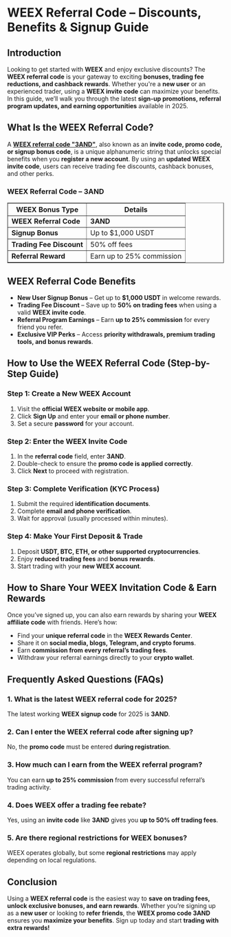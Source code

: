 <h1><strong>WEEX Referral Code – Discounts, Benefits & Signup Guide</strong></h1>
<h2><strong>Introduction</strong></h2>
<p>Looking to get started with <strong>WEEX</strong> and enjoy exclusive discounts? The <strong>WEEX referral code</strong> is your gateway to exciting <strong>bonuses, trading fee reductions, and cashback rewards</strong>. Whether you're a <strong>new user</strong> or an experienced trader, using a <strong>WEEX invite code</strong> can maximize your benefits. In this guide, we’ll walk you through the latest <strong>sign-up promotions, referral program updates, and earning opportunities</strong> available in 2025.</p>

<h2><strong>What Is the WEEX Referral Code?</strong></h2>
<p>A <strong><a href="https://support.weex.com/en/register?vipCode=3and" target="_blank">WEEX referral code "3AND"</a></strong>, also known as an <strong>invite code, promo code, or signup bonus code</strong>, is a unique alphanumeric string that unlocks special benefits when you <strong>register a new account</strong>. By using an <strong>updated WEEX invite code</strong>, users can receive trading fee discounts, cashback bonuses, and other perks.</p>

<h3><strong>WEEX Referral Code – 3AND</strong></h3>
<table border="1">
    <tr>
        <th><strong>WEEX Bonus Type</strong></th>
        <th><strong>Details</strong></th>
    </tr>
    <tr>
        <td><strong>WEEX Referral Code</strong></td>
        <td><strong>3AND</strong></td>
    </tr>
    <tr>
        <td><strong>Signup Bonus</strong></td>
        <td>Up to $1,000 USDT</td>
    </tr>
    <tr>
        <td><strong>Trading Fee Discount</strong></td>
        <td>50% off fees</td>
    </tr>
    <tr>
        <td><strong>Referral Reward</strong></td>
        <td>Earn up to 25% commission</td>
    </tr>
</table>

<h2><strong>WEEX Referral Code Benefits</strong></h2>
<ul>
    <li><strong>New User Signup Bonus</strong> – Get up to <strong>$1,000 USDT</strong> in welcome rewards.</li>
    <li><strong>Trading Fee Discount</strong> – Save up to <strong>50% on trading fees</strong> when using a valid <strong>WEEX invite code</strong>.</li>
    <li><strong>Referral Program Earnings</strong> – Earn <strong>up to 25% commission</strong> for every friend you refer.</li>
    <li><strong>Exclusive VIP Perks</strong> – Access <strong>priority withdrawals, premium trading tools, and bonus rewards</strong>.</li>
</ul>

<h2><strong>How to Use the WEEX Referral Code (Step-by-Step Guide)</strong></h2>

<h3><strong>Step 1: Create a New WEEX Account</strong></h3>
<ol>
    <li>Visit the <strong>official WEEX website or mobile app</strong>.</li>
    <li>Click <strong>Sign Up</strong> and enter your <strong>email or phone number</strong>.</li>
    <li>Set a secure <strong>password</strong> for your account.</li>
</ol>

<h3><strong>Step 2: Enter the WEEX Invite Code</strong></h3>
<ol>
    <li>In the <strong>referral code</strong> field, enter <strong>3AND</strong>.</li>
    <li>Double-check to ensure the <strong>promo code is applied correctly</strong>.</li>
    <li>Click <strong>Next</strong> to proceed with registration.</li>
</ol>

<h3><strong>Step 3: Complete Verification (KYC Process)</strong></h3>
<ol>
    <li>Submit the required <strong>identification documents</strong>.</li>
    <li>Complete <strong>email and phone verification</strong>.</li>
    <li>Wait for approval (usually processed within minutes).</li>
</ol>

<h3><strong>Step 4: Make Your First Deposit & Trade</strong></h3>
<ol>
    <li>Deposit <strong>USDT, BTC, ETH, or other supported cryptocurrencies</strong>.</li>
    <li>Enjoy <strong>reduced trading fees</strong> and <strong>bonus rewards</strong>.</li>
    <li>Start trading with your <strong>new WEEX account</strong>.</li>
</ol>

<h2><strong>How to Share Your WEEX Invitation Code & Earn Rewards</strong></h2>
<p>Once you’ve signed up, you can also earn rewards by sharing your <strong>WEEX affiliate code</strong> with friends. Here’s how:</p>
<ul>
    <li>Find your <strong>unique referral code</strong> in the <strong>WEEX Rewards Center</strong>.</li>
    <li>Share it on <strong>social media, blogs, Telegram, and crypto forums</strong>.</li>
    <li>Earn <strong>commission from every referral’s trading fees</strong>.</li>
    <li>Withdraw your referral earnings directly to your <strong>crypto wallet</strong>.</li>
</ul>

<h2><strong>Frequently Asked Questions (FAQs)</strong></h2>

<h3><strong>1. What is the latest WEEX referral code for 2025?</strong></h3>
<p>The latest working <strong>WEEX signup code</strong> for 2025 is <strong>3AND</strong>.</p>

<h3><strong>2. Can I enter the WEEX referral code after signing up?</strong></h3>
<p>No, the <strong>promo code</strong> must be entered <strong>during registration</strong>.</p>

<h3><strong>3. How much can I earn from the WEEX referral program?</strong></h3>
<p>You can earn <strong>up to 25% commission</strong> from every successful referral’s trading activity.</p>

<h3><strong>4. Does WEEX offer a trading fee rebate?</strong></h3>
<p>Yes, using an <strong>invite code</strong> like <strong>3AND</strong> gives you <strong>up to 50% off trading fees</strong>.</p>

<h3><strong>5. Are there regional restrictions for WEEX bonuses?</strong></h3>
<p>WEEX operates globally, but some <strong>regional restrictions</strong> may apply depending on local regulations.</p>

<h2><strong>Conclusion</strong></h2>
<p>Using a <strong>WEEX referral code</strong> is the easiest way to <strong>save on trading fees, unlock exclusive bonuses, and earn rewards</strong>. Whether you’re signing up as a <strong>new user</strong> or looking to <strong>refer friends</strong>, the <strong>WEEX promo code 3AND</strong> ensures you <strong>maximize your benefits</strong>. Sign up today and start <strong>trading with extra rewards!</strong></p>
